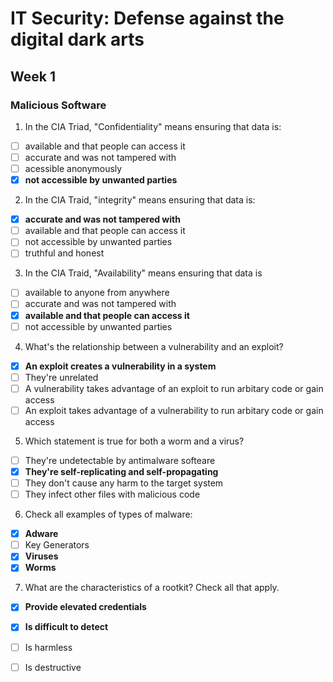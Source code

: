 # IT Security: Defense against the digital dark arts

## Week 1

### Malicious Software

1. In the CIA Triad, "Confidentiality" means ensuring that data is:
- [ ] available and that people can access it
- [ ] accurate and was not tampered with
- [ ] acessible anonymously
- [x] **not accessible by unwanted parties**

2. In the CIA Traid, "integrity" means ensuring that data is:
- [x] **accurate and was not tampered with**
- [ ] available and that people can access it
- [ ] not accessible by unwanted parties
- [ ] truthful and honest

3. In the CIA Traid, "Availability" means ensuring that data is 
- [ ] available to anyone from anywhere
- [ ] accurate and was not tampered with
- [x] **available and that people can access it**
- [ ] not accessible by unwanted parties

4. What's the relationship between a vulnerability and an exploit?
- [x] **An exploit creates a vulnerability in a system**
- [ ] They're unrelated
- [ ] A vulnerability takes advantage of an exploit to run arbitary code or gain access
- [ ] An exploit takes advantage of a vulnerability to run arbitary code or gain access

5. Which statement is true for both a worm and a virus?
- [ ] They're undetectable by antimalware softeare
- [x] **They're self-replicating and self-propagating**
- [ ] They don't cause any harm to the target system
- [ ] They infect other files with malicious code

6. Check all examples of types of malware:
- [x] **Adware**
- [ ] Key Generators
- [x] **Viruses**
- [x] **Worms**

7. What are the characteristics of a rootkit? Check all that apply.
 - [x] **Provide elevated credentials**
 - [x] **Is difficult to detect**
 - [ ] Is harmless
 - [ ] Is destructive


